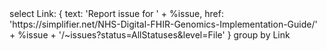 <fql output="inline" delimiter="">
select
    Link: {
        text: 'Report issue for ' + %issue,
        href: 'https://simplifier.net/NHS-Digital-FHIR-Genomics-Implementation-Guide/' + %issue + '/~issues?status=AllStatuses&level=File'
    }
group by Link
</fql>
